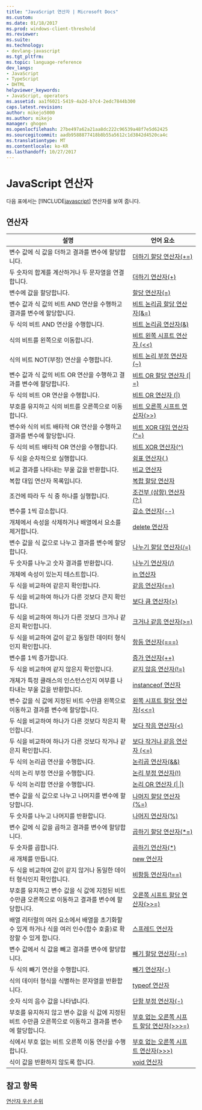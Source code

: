 ```yaml
---
title: "JavaScript 연산자 | Microsoft Docs"
ms.custom: 
ms.date: 01/18/2017
ms.prod: windows-client-threshold
ms.reviewer: 
ms.suite: 
ms.technology:
- devlang-javascript
ms.tgt_pltfrm: 
ms.topic: language-reference
dev_langs:
- JavaScript
- TypeScript
- DHTML
helpviewer_keywords:
- JavaScript, operators
ms.assetid: aa1f6021-5419-4a2d-b7c4-2edc7844b300
caps.latest.revision: 
author: mikejo5000
ms.author: mikejo
manager: ghogen
ms.openlocfilehash: 27be497a62a21aa8dc222c96539a48f7e5d62425
ms.sourcegitcommit: aadb9588877418b8b55a5612c1d3842d4520ca4c
ms.translationtype: MT
ms.contentlocale: ko-KR
ms.lasthandoff: 10/27/2017
---
```

# <a name="javascript-operators"></a>JavaScript 연산자
다음 표에서는 [!INCLUDE[javascript](../../javascript/includes/javascript-md.md)] 연산자를 보여 줍니다.  
  
## <a name="operators"></a>연산자  
  
|설명|언어 요소|  
|-----------------|----------------------|  
|변수 값에 식 값을 더하고 결과를 변수에 할당합니다.|[더하기 할당 연산자(+=)](../../javascript/reference/addition-assignment-operator-decrement-equal-javascript.md)|  
|두 숫자의 합계를 계산하거나 두 문자열을 연결합니다.|[더하기 연산자(+)](../../javascript/reference/addition-operator-decrement-javascript.md)|  
|변수에 값을 할당합니다.|[할당 연산자(=)](../../javascript/reference/assignment-operator-decrement-equal-javascript.md)|  
|변수 값과 식 값의 비트 AND 연산을 수행하고 결과를 변수에 할당합니다.|[비트 논리곱 할당 연산자(&=)](../../javascript/reference/bitwise-and-assignment-operator-decrement-equal-javascript.md)|  
|두 식의 비트 AND 연산을 수행합니다.|[비트 논리곱 연산자(&)](../../javascript/reference/bitwise-and-operator-decrement-javascript.md)|  
|식의 비트를 왼쪽으로 이동합니다.|[비트 왼쪽 시프트 연산자 (<\<)](../../javascript/reference/bitwise-left-shift-operator-decrement-javascript.md)|  
|식의 비트 NOT(부정) 연산을 수행합니다.|[비트 논리 부정 연산자(~)](../../javascript/reference/bitwise-not-operator-decrement-tilde-javascript.md)|  
|변수 값과 식 값의 비트 OR 연산을 수행하고 결과를 변수에 할당합니다.|[비트 OR 할당 연산자 (&#124; =)](../../javascript/reference/bitwise-or-assignment-operator-decrement-equal-javascript.md)|  
|두 식의 비트 OR 연산을 수행합니다.|[비트 OR 연산자 (&#124;)](../../javascript/reference/bitwise-or-operator-decrement-javascript.md)|  
|부호를 유지하고 식의 비트를 오른쪽으로 이동합니다.|[비트 오른쪽 시프트 연산자(>>)](../../javascript/reference/bitwise-right-shift-operator-decrement-javascript.md)|  
|변수와 식의 비트 배타적 OR 연산을 수행하고 결과를 변수에 할당합니다.|[비트 XOR 대입 연산자(^=)](../../javascript/reference/bitwise-xor-assignment-operator-decrement-hat-equal-javascript.md)|  
|두 식의 비트 배타적 OR 연산을 수행합니다.|[비트 XOR 연산자(^)](../../javascript/reference/bitwise-xor-operator-decrement-hat-javascript.md)|  
|두 식을 순차적으로 실행합니다.|[쉼표 연산자(,)](../../javascript/reference/comma-operator-decrement-javascript.md)|  
|비교 결과를 나타내는 부울 값을 반환합니다.|[비교 연산자](../../javascript/reference/comparison-operators-javascript.md)|  
|복합 대입 연산자 목록입니다.|[복합 할당 연산자](../../javascript/reference/compound-assignment-operators-javascript.md)|  
|조건에 따라 두 식 중 하나를 실행합니다.|[조건부 (삼항) 연산자 (?:)](../../javascript/reference/conditional-ternary-operator-decrement-javascript.md)|  
|변수를 1씩 감소합니다.|[감소 연산자(--)](../../javascript/reference/increment-and-decrement-operators-javascript.md)|  
|개체에서 속성을 삭제하거나 배열에서 요소를 제거합니다.|[delete 연산자](../../javascript/reference/delete-operator-decrementjavascript.md)|  
|변수 값을 식 값으로 나누고 결과를 변수에 할당합니다.|[나누기 할당 연산자(/=)](../../javascript/reference/division-assignment-operator-decrement-equal-javascript.md)|  
|두 숫자를 나누고 숫자 결과를 반환합니다.|[나누기 연산자(/)](../../javascript/reference/division-operator-decrement-javascript.md)|  
|개체에 속성이 있는지 테스트합니다.|[in 연산자](../../javascript/reference/in-operator-decrementjavascript.md)|  
|두 식을 비교하여 같은지 확인합니다.|[같음 연산자(==)](../../javascript/reference/comparison-operators-javascript.md)|  
|두 식을 비교하여 하나가 다른 것보다 큰지 확인합니다.|[보다 큼 연산자(>)](../../javascript/reference/comparison-operators-javascript.md)|  
|두 식을 비교하여 하나가 다른 것보다 크거나 같은지 확인합니다.|[크거나 같음 연산자(>=)](../../javascript/reference/comparison-operators-javascript.md)|  
|두 식을 비교하여 값이 같고 동일한 데이터 형식인지 확인합니다.|[항등 연산자(===)](../../javascript/reference/comparison-operators-javascript.md)|  
|변수를 1씩 증가합니다.|[증가 연산자(++)](../../javascript/reference/increment-and-decrement-operators-javascript.md)|  
|두 식을 비교하여 같지 않은지 확인합니다.|[같지 않음 연산자(!=)](../../javascript/reference/comparison-operators-javascript.md)|  
|개체가 특정 클래스의 인스턴스인지 여부를 나타내는 부울 값을 반환합니다.|[instanceof 연산자](../../javascript/reference/instanceof-operator-decrementjavascript.md)|  
|변수 값을 식 값에 지정된 비트 수만큼 왼쪽으로 이동하고 결과를 변수에 할당합니다.|[왼쪽 시프트 할당 연산자(<<=)](../../javascript/reference/left-shift-assignment-operator-decrement-equal-javascript.md)|  
|두 식을 비교하여 하나가 다른 것보다 작은지 확인합니다.|[보다 작음 연산자(<)](../../javascript/reference/comparison-operators-javascript.md)|  
|두 식을 비교하여 하나가 다른 것보다 작거나 같은지 확인합니다.|[보다 작거나 같음 연산자 (\<=)](../../javascript/reference/comparison-operators-javascript.md)|  
|두 식의 논리곱 연산을 수행합니다.|[논리곱 연산자(&&)](../../javascript/reference/logical-and-operator-decrement-javascript.md)|  
|식의 논리 부정 연산을 수행합니다.|[논리 부정 연산자(!)](../../javascript/reference/logical-not-operator-decrement-exclpt-javascript.md)|  
|두 식의 논리합 연산을 수행합니다.|[논리 OR 연산자 (&#124; &#124;)](../../javascript/reference/logical-or-operator-decrement-javascript.md)|  
|변수 값을 식 값으로 나누고 나머지를 변수에 할당합니다.|[나머지 할당 연산자(%=)](../../javascript/reference/modulus-assignment-operator-decrement-javascript.md)|  
|두 숫자를 나누고 나머지를 반환합니다.|[나머지 연산자(%)](../../javascript/reference/modulus-operator-decrementjavascript.md)|  
|변수 값에 식 값을 곱하고 결과를 변수에 할당합니다.|[곱하기 할당 연산자(*=)](../../javascript/reference/multiplication-assignment-operator-decrement-equal-javascript.md)|  
|두 숫자를 곱합니다.|[곱하기 연산자(*)](../../javascript/reference/multiplication-operator-decrement-javascript.md)|  
|새 개체를 만듭니다.|[new 연산자](../../javascript/reference/new-operator-decrementjavascript.md)|  
|두 식을 비교하여 값이 같지 않거나 동일한 데이터 형식인지 확인합니다.|[비항등 연산자(!==)](../../javascript/reference/comparison-operators-javascript.md)|  
|부호를 유지하고 변수 값을 식 값에 지정된 비트 수만큼 오른쪽으로 이동하고 결과를 변수에 할당합니다.|[오른쪽 시프트 할당 연산자(>>=)](../../javascript/reference/right-shift-assignment-operator-decrement-equal-javascript.md)|  
|배열 리터럴의 여러 요소에서 배열을 초기화할 수 있게 하거나 식을 여러 인수(함수 호출)로 확장할 수 있게 합니다.|[스프레드 연산자](../../javascript/reference/spread-operator-decrement-dot-dot-dot-javascript.md)|  
|변수 값에서 식 값을 빼고 결과를 변수에 할당합니다.|[빼기 할당 연산자(-=)](../../javascript/reference/subtraction-assignment-operator-decrement-equal-javascript.md)|  
|두 식의 빼기 연산을 수행합니다.|[빼기 연산자(-)](../../javascript/reference/subtraction-operator-decrement-javascript.md)|  
|식의 데이터 형식을 식별하는 문자열을 반환합니다.|[typeof 연산자](../../javascript/reference/typeof-operator-decrementjavascript.md)|  
|숫자 식의 음수 값을 나타냅니다.|[단항 부정 연산자(-)](../../javascript/reference/subtraction-operator-decrement-javascript.md)|  
|부호를 유지하지 않고 변수 값을 식 값에 지정된 비트 수만큼 오른쪽으로 이동하고 결과를 변수에 할당합니다.|[부호 없는 오른쪽 시프트 할당 연산자(>>>=)](../../javascript/reference/unsigned-right-shift-assignment-operator-decrement-equal-javascript.md)|  
|식에서 부호 없는 비트 오른쪽 이동 연산을 수행합니다.|[부호 없는 오른쪽 시프트 연산자(>>>)](../../javascript/reference/unsigned-right-shift-operator-decrement-javascript.md)|  
|식이 값을 반환하지 않도록 합니다.|[void 연산자](../../javascript/reference/void-operator-decrementjavascript.md)|  
  
## <a name="see-also"></a>참고 항목  
 [연산자 우선 순위](../../javascript/operator-subtractprecedence-javascript.md)